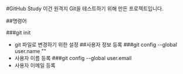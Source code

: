 #GitHub Study
이건 원격지 Git을 테스트하기 위해 만든 프로젝트입니다.

##명령어 

###git init 
- git 파일로 변경하기 위한 설정
##사용자 정보 등록
###git config --global user.name "<username>"
- 사용자 이름 등록
###git config --global user.email <useremail>
- 사용자 이메일 등록
